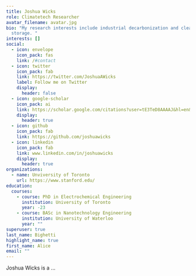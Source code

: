 ```yaml
---
title: Joshua Wicks
role: Climatetech Researcher
avatar_filename: avatar.jpg
bio: "My research interests include industrial decarbonization and clean energy
  storage. "
interests: []
social:
  - icon: envelope
    icon_pack: fas
    link: /#contact
  - icon: twitter
    icon_pack: fab
    link: https://twitter.com/JoshuaAWicks
    label: Follow me on Twitter
    display:
      header: false
  - icon: google-scholar
    icon_pack: ai
    link: https://scholar.google.com/citations?user=tE3TeD8AAAAJ&hl=en&oi=ao
    display:
      header: true
  - icon: github
    icon_pack: fab
    link: https://github.com/joshuawicks
  - icon: linkedin
    icon_pack: fab
    link: www.linkedin.com/in/joshuawicks
    display:
      header: true
organizations:
  - name: Unviversity of Toronto
    url: https://www.stanford.edu/
education:
  courses:
    - course: PhD in Electrochemical Engineering
      institution: University of Toronto
      year: -23
    - course: BASc in Nanotechnology Engineering
      institution: University of Waterloo
      year: ""
superuser: true
last_name: Bighetti
highlight_name: true
first_name: Alice
email: ""
---
```

Joshua Wicks is a ...

